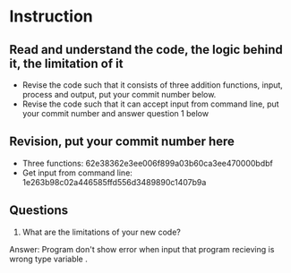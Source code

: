 ﻿# Instruction

## Read and understand the code, the logic behind it, the limitation of it
* Revise the code such that it consists of three addition functions, input, process and output, put your commit number below.
* Revise the code such that it can accept input from command line, put your commit number and answer question 1 below

## Revision, put your commit number here
* Three functions: 62e38362e3ee006f899a03b60ca3ee470000bdbf
* Get input from command line: 1e263b98c02a446585ffd556d3489890c1407b9a

## Questions
1. What are the limitations of your new code?

Answer: Program don't show error when input that program recieving is wrong type variable .